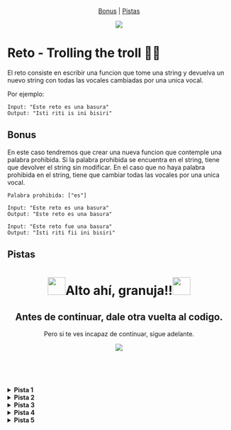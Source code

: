 <p align = "center">
  <a href= "#bonus">Bonus</a> |
  <a href= "#pistas">Pistas</a>
</p>

<div align="center">
  <img src="https://media4.giphy.com/media/v1.Y2lkPTc5MGI3NjExZ3N1bTR4OHRrc2lhczFsc2V1enk5ZHNqNjd2ODVrNW5rejR2bDNweCZlcD12MV9pbnRlcm5hbF9naWZfYnlfaWQmY3Q9Zw/B4dt6rXq6nABilHTYM/giphy.gif">
</div>

# Reto - Trolling the troll 👨‍💻 

El reto consiste en escribir una funcion que tome una string y devuelva un nuevo string con todas las vocales cambiadas por una unica vocal.

Por ejemplo:
~~~
Input: "Este reto es una basura"
Output: "Isti riti is ini bisiri"
~~~

## Bonus
En este caso tendremos que crear una nueva funcion que contemple una palabra prohibida. Si la palabra prohibida se encuentra en el string, tiene que devolver el string sin modificar. En el caso que no haya palabra prohibida en el string, tiene que cambiar todas las vocales por una unica vocal.
~~~
Palabra prohibida: ["es"]

Input: "Este reto es una basura"
Output: "Este reto es una basura"

Input: "Este reto fue una basura"
Output: "Isti riti fii ini bisiri"
~~~


## Pistas
<div align="center">
  <h1 style="border-bottom: none;"><img src="https://emojicdn.elk.sh/🚨" style="width: 40px">Alto ahí, granuja!!<img src="https://emojicdn.elk.sh/🚨" style="width: 40px"></h1>
  <h2>Antes de continuar, dale otra vuelta al codigo.</h2>
  <p>Pero si te ves incapaz de continuar, sigue adelante.</p>
  <img src="https://media1.giphy.com/media/v1.Y2lkPTc5MGI3NjExNHhxZjZndGo4cThqZmFuNzRvdWJ3c2lydXEwNDd6eXBmbjZmMGJ5bSZlcD12MV9pbnRlcm5hbF9naWZfYnlfaWQmY3Q9Zw/U57D8xBvTi599FwaAb/giphy.gif">
</div>

<br/><br/><br/>

<details><summary><b>Pista 1</b></summary><p>Muy importante: https://n9.cl/lxgn</p></details>

<details><summary><b>Pista 2</b></summary><p>escribir pista</p></details>

<details><summary><b>Pista 3</b></summary><p>escribir pista</p></details>

<details><summary><b>Pista 4</b></summary><p>escribir pista</p></details>

<details><summary><b>Pista 5</b></summary><p>escribir pista</p></details>
